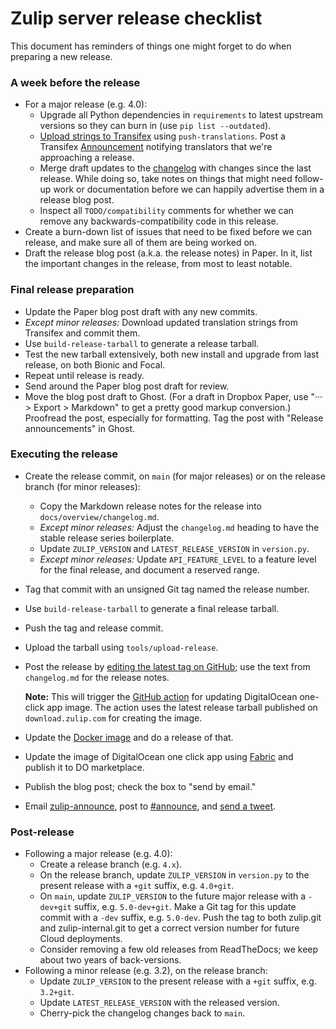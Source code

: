 # Zulip server release checklist

This document has reminders of things one might forget to do when
preparing a new release.

### A week before the release

- For a major release (e.g. 4.0):
  - Upgrade all Python dependencies in
    `requirements` to latest upstream versions so they can burn in (use
    `pip list --outdated`).
  - [Upload strings to
    Transifex](../translating/internationalization.html#translation-process)
    using `push-translations`. Post a Transifex
    [Announcement](https://www.transifex.com/zulip/zulip/announcements/)
    notifying translators that we're approaching a release.
  - Merge draft updates to the [changelog](../overview/changelog.md)
    with changes since the last release. While doing so, take notes on
    things that might need follow-up work or documentation before we
    can happily advertise them in a release blog post.
  - Inspect all `TODO/compatibility` comments for whether we can
    remove any backwards-compatibility code in this release.
- Create a burn-down list of issues that need to be fixed before we can
  release, and make sure all of them are being worked on.
- Draft the release blog post (a.k.a. the release notes) in Paper. In
  it, list the important changes in the release, from most to least
  notable.

### Final release preparation

- Update the Paper blog post draft with any new commits.
- _Except minor releases:_ Download updated translation strings from
  Transifex and commit them.
- Use `build-release-tarball` to generate a release tarball.
- Test the new tarball extensively, both new install and upgrade from last
  release, on both Bionic and Focal.
- Repeat until release is ready.
- Send around the Paper blog post draft for review.
- Move the blog post draft to Ghost. (For a draft in Dropbox Paper,
  use "··· > Export > Markdown" to get a pretty good markup
  conversion.) Proofread the post, especially for formatting. Tag
  the post with "Release announcements" in Ghost.

### Executing the release

- Create the release commit, on `main` (for major releases) or on the
  release branch (for minor releases):
  - Copy the Markdown release notes for the release into
    `docs/overview/changelog.md`.
  - _Except minor releases:_ Adjust the `changelog.md` heading to have
    the stable release series boilerplate.
  - Update `ZULIP_VERSION` and `LATEST_RELEASE_VERSION` in `version.py`.
  - _Except minor releases:_ Update `API_FEATURE_LEVEL` to a feature
    level for the final release, and document a reserved range.
- Tag that commit with an unsigned Git tag named the release number.
- Use `build-release-tarball` to generate a final release tarball.
- Push the tag and release commit.
- Upload the tarball using `tools/upload-release`.
- Post the release by [editing the latest tag on
  GitHub](https://github.com/zulip/zulip/tags); use the text from
  `changelog.md` for the release notes.

  **Note:** This will trigger the [GitHub action](https://github.com/zulip/zulip/blob/main/tools/oneclickapps/README.md)
  for updating DigitalOcean one-click app image. The action uses the latest release
  tarball published on `download.zulip.com` for creating the image.

- Update the [Docker image](https://github.com/zulip/docker-zulip) and
  do a release of that.
- Update the image of DigitalOcean one click app using
  [Fabric](https://github.com/zulip/marketplace-partners) and publish
  it to DO marketplace.
- Publish the blog post; check the box to "send by email."
- Email [zulip-announce](https://groups.google.com/g/zulip-announce),
  post to [#announce](https://chat.zulip.org/#narrow/stream/1-announce),
  and [send a tweet](https://twitter.com/zulip).

### Post-release

- Following a major release (e.g. 4.0):
  - Create a release branch (e.g. `4.x`).
  - On the release branch, update `ZULIP_VERSION` in `version.py` to
    the present release with a `+git` suffix, e.g. `4.0+git`.
  - On `main`, update `ZULIP_VERSION` to the future major release with
    a `-dev+git` suffix, e.g. `5.0-dev+git`. Make a Git tag for this
    update commit with a `-dev` suffix, e.g. `5.0-dev`. Push the tag
    to both zulip.git and zulip-internal.git to get a correct version
    number for future Cloud deployments.
  - Consider removing a few old releases from ReadTheDocs; we keep about
    two years of back-versions.
- Following a minor release (e.g. 3.2), on the release branch:
  - Update `ZULIP_VERSION` to the present release with a `+git`
    suffix, e.g. `3.2+git`.
  - Update `LATEST_RELEASE_VERSION` with the released version.
  - Cherry-pick the changelog changes back to `main`.
